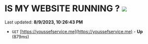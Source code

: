 # IS MY WEBSITE RUNNING ? [![](https://img.shields.io/static/v1?label=Sponsor&message=%E2%9D%A4&logo=GitHub&color=%23fe8e86)](https://github.com/sponsors/<username>)

Last updated: **8/9/2023, 10:26:43 PM**

- `GET` [https://youssefservice.me](https://youssefservice.me) - **Up** (879ms)
